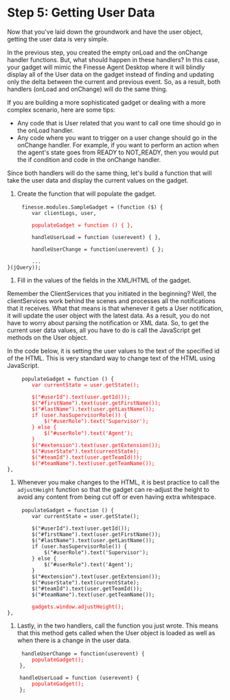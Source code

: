 # Step 5: Getting User Data

Now that you've laid down the groundwork and have the user object, getting the user data is very simple.

In the previous step, you created the empty onLoad and the onChange handler functions. But, what should happen in these handlers? In this case, your gadget will mimic the Finesse Agent Desktop where it will blindly display all of the User data on the gadget instead of finding and updating only the delta between the current and previous event. So, as a result, both handlers (onLoad and onChange) will do the same thing.

If you are building a more sophisticated gadget or dealing with a more complex scenario, here are some tips:

* Any code that is User related that you want to call one time should go in the onLoad handler. 
* Any code where you want to trigger on a user change should go in the onChange handler. For example, if you want to perform an action when the agent's state goes from READY to NOT_READY, then you would put the if condition and code in the onChange handler.

Since both handlers will do the same thing, let's build a function that will take the user data and display the current values on the gadget.

1. Create the function that will populate the gadget.

 <pre>
    <code>finesse.modules.SampleGadget = (function ($) {
	    var clientLogs, user,

	    <span style="color:red">populateGadget = function () { },</span>

	    handleUserLoad = function (userevent) { },
	    
	    handleUserChange = function(userevent) { };

	    ...
}(jQuery));</code>
</pre>
1. Fill in the values of the fields in the XML/HTML of the gadget.

 Remember the ClientServices that you initiated in the beginning? Well, the clientServices work behind the scenes and processes all the notifications that it receives. What that means is that whenever it gets a User notification, it will update the user object with the latest data. As a result, you do not have to worry about parsing the notification or XML data. So, to get the current user data values, all you have to do is call the JavaScript get methods on the User object.
 
 In the code below, it is setting the user values to the text of the specified id of the HTML. This is very standard way to change text of the HTML using JavaScript. 

 <pre>
    <code>populateGadget = function () {
        <span style="color:red">var currentState = user.getState();

        $("#userId").text(user.getId());
        $("#firstName").text(user.getFirstName());
        $("#lastName").text(user.getLastName());
        if (user.hasSupervisorRole()) {
            $("#userRole").text('Supervisor');
        } else {
            $("#userRole").text('Agent');
        }
        $("#extension").text(user.getExtension());
        $("#userState").text(currentState);
        $("#teamId").text(user.getTeamId());
        $("#teamName").text(user.getTeamName());</span>
},</code>
</pre>

1. Whenever you make changes to the HTML, it is best practice to call the `adjustHeight` function so that the gadget can re-adjust the height to avoid any content from being cut off or even having extra whitespace.

 <pre>
    <code>populateGadget = function () {
        var currentState = user.getState();

        $("#userId").text(user.getId());
        $("#firstName").text(user.getFirstName());
        $("#lastName").text(user.getLastName());
        if (user.hasSupervisorRole()) {
            $("#userRole").text('Supervisor');
        } else {
            $("#userRole").text('Agent');
        }
        $("#extension").text(user.getExtension());
        $("#userState").text(currentState);
        $("#teamId").text(user.getTeamId());
        $("#teamName").text(user.getTeamName());
        
        <span style="color:red">gadgets.window.adjustHeight();</span>
},</code>
</pre>

1. Lastly, in the two handlers, call the function you just wrote. This means that this method gets called when the User object is loaded as well as when there is a change in the user data.
 
 <pre>
    <code>handleUserChange = function(userevent) {
    	<span style="color:red">populateGadget();</span>
    },
    
    handleUserLoad = function (userevent) {
    	<span style="color:red">populateGadget();</span>
    };</code>
</pre>